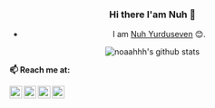 <div align="center">

### Hi there I'am Nuh 👋

* I am [Nuh Yurduseven](https://www.linkedin.com/in/nuh-yurduseven/) :blush:.
</div>
  
 <div align="center">

<img alt="noaahhh's github stats" src="https://github-readme-stats.vercel.app/api?username=noaahhh&&show_icons=true" >
</div>

**📫 Reach me at:**<br>

<div align="center">
<a href="https://twitter.com/Nuh_Yurduseven">
  <img align="left" alt="noaahhh's Twitter" width="22px" src="https://cdn.jsdelivr.net/npm/simple-icons@v3/icons/twitter.svg" />
</a>
<a href="https://www.linkedin.com/in/nuh-yurduseven/">
  <img align="left" alt="noaahhh's Linkdein" width="22px" src="https://cdn.jsdelivr.net/npm/simple-icons@v3/icons/linkedin.svg" />
</a>
<a href="https://dev.to/noaahhh">
  <img align="left" alt="'noaahhh's Dev.to" width="22px" src="https://cdn.jsdelivr.net/npm/simple-icons@3.5.0/icons/dev-dot-to.svg" />
</a>
<a href="https://medium.com/@nuh.yrdsvn">
  <img align="left" alt="'noaahhh's medium" width="22px" src="https://cdn.jsdelivr.net/npm/simple-icons@3.5.0/icons/medium.svg" />
</a>
</div>
